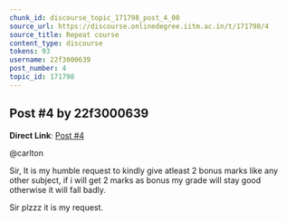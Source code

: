 ```yaml
---
chunk_id: discourse_topic_171798_post_4_00
source_url: https://discourse.onlinedegree.iitm.ac.in/t/171798/4
source_title: Repeat course
content_type: discourse
tokens: 93
username: 22f3000639
post_number: 4
topic_id: 171798
---
```


## Post #4 by 22f3000639

**Direct Link**: [Post #4](https://discourse.onlinedegree.iitm.ac.in/t/171798/4)

@carlton

Sir, It is my humble request to kindly give atleast 2 bonus marks like any other subject, if i will get 2 marks as bonus my grade will stay good otherwise it will fall badly.

Sir plzzz it is my request.
